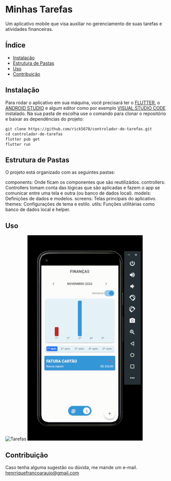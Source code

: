 # Minhas Tarefas

Um aplicativo mobile que visa auxiliar no gerenciamento de suas tarefas e atividades financeiras.

## Índice

- [Instalação](#instalação)
- [Estrutura de Pastas](#estrutura-de-pastas)
- [Uso](#uso)
- [Contribuição](#contribuição)

## Instalação

Para rodar o aplicativo em sua máquina, você precisará ter o [FLUTTER](https://docs.flutter.dev/get-started/install?gclid=Cj0KCQiAr8eqBhD3ARIsAIe-buOCyorPJPqdTYdVsdQKOzuPqGzAprGPu3pwPxjTnLtOOHdLSoAsh1saAgUvEALw_wcB&gclsrc=aw.ds), o [ANDROID STUDIO](https://developer.android.com/studio?gclid=Cj0KCQiAr8eqBhD3ARIsAIe-buMqmR_CMoH5O7WV2e1b4c3vFVYSijnSrKssVmVXcEa6bNvX_FOnd-AaAl25EALw_wcB&gclsrc=aw.ds&hl=pt-br) e algum editor como por exemplo [VISUAL STUDIO CODE](https://code.visualstudio.com/download) instalado.
Na sua pasta de escolha use o comando para clonar o repositório e baixar as dependências do projeto:
```
git clone https://github.com/rick5678/controlador-de-tarefas.git
cd controlador-de-tarefas
flutter pub get
flutter run
```

## Estrutura de Pastas
O projeto está organizado com as seguintes pastas:

components: Onde ficam os componentes que são reutilizádos.
controllers: Controllers tomam conta das lógicas que são aplicadas e fazem o app se comunicar entre uma tela e outra (ou banco de dados local).
models: Definições de dados e modelos.
screens: Telas principais do aplicativo.
themes: Configurações de tema e estilo.
utils: Funções utilitárias como banco de dados local e helper.

## Uso
![Tarefas](https://github.com/rick5678/controlador-de-tarefas/blob/master/assets/readme01.gif)   ![Finanças](/assets/readme02.gif)


## Contribuição
Caso tenha alguma sugestão ou dúvida, me mande um e-mail. 
henrriquefrancoaraujo@gmail.com
